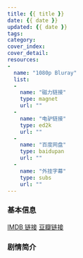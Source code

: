```yaml
---
title: {{ title }}
date: {{ date }}
updated: {{ date }}
tags:
category:
cover_index: 
cover_detail: 
resources:
-
  name: "1080p Bluray"
  list:
  -
    name: "磁力链接"
    type: magnet
    url: ""
  -
    name: "电驴链接"
    type: ed2k
    url: ""
  -
    name: "百度网盘"
    type: baidupan
    url: ""
  -
    name: "外挂字幕"
    type: subs
    url: ""
---
```


### 基本信息

>
[IMDB 链接](http://www.imdb.com/title/)
[豆瓣链接](https://movie.douban.com/subject//)

### 剧情简介

